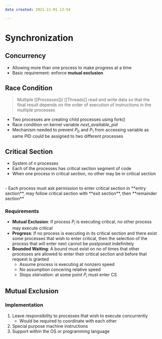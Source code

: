 ```yaml
---
date created: 2021-11-01 13:54

---
```


# Synchronization

## Concurrency

- Allowing more than one process to make progress at a time
- Basic requirement: enforce **mutual exclusion**

## Race Condition

> Multiple [[Processes]]/ [[Threads]] read and write data so that the final result depends on the order of execution of instructions in the multiple processes

- Two processes are creating child processes using fork()
- Race condition on kernel variable _next_available_pid_
- Mechanism needed to prevent $P_0$ and $P_1$ from accessing variable as same PID could be assigned to two different processes

## Critical Section

- System of $n$ processes
- Each of the processes has critical section segment of code
- When one process in critical section, no other may be in critical section
<br>
- Each process must ask permission to enter critical section in **entry section**, may follow critical section with **exit section**, then **remainder section**


### Requirements

- **Mutual Exclusion**: If process $P_i$ is executing critical, no other process may execute critical
- **Progress**: If no process is executing in its critical section and there exist some processes that wish to enter critical, then the selection of the process that will enter next cannot be postponed indefinitely
- **Bounded Waiting**: A bound must exist on no of times that other processes are allowed to enter their critical section and before that request is granted
	- Assume process is executing at nonzero speed
	- No assumption concering relative speed
	- Stops *starvation*: at some point $P_i$ must enter CS

## Mutual Exclusion

### Implementation

1. Leave responsibility to processes that wish to execute concurrently
	- Would be required to coordinate with each other
2. Special purpose machine instructions
3. Support within the OS or programming language